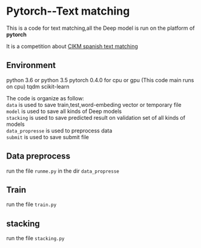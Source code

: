 # Pytorch--Text matching

This is a code for text matching,all the Deep model is run on the platform of **pytorch**

It is a competition about [CIKM spanish text matching](https://tianchi.aliyun.com/competition/introduction.htm?spm=5176.100066.0.0.7b7633afFVoLQR&raceId=231661)<br>

## Environment
python 3.6 or python 3.5
pytorch 0.4.0 for cpu or gpu (This code main runs on cpu)
tqdm
scikit-learn





The code is organize as follow:<br>
`data` is used to save train,test,word-embeding vector or temporary file<br>
`model` is used to save all kinds of Deep models<br>
`stacking` is used to save predicted result on validation set of all kinds of models<br>
`data_propresse` is used to preprocess data<br>
`submit` is used to save submit file<br>

## Data preprocess
run the file `runme.py` in the dir `data_propresse`

## Train 
run the file `train.py` 

## stacking
run the file `stacking.py`
